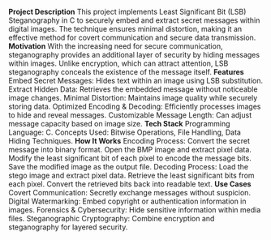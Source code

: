**Project Description**
This project implements Least Significant Bit (LSB) Steganography in C to securely embed and extract secret messages within digital images. The technique ensures minimal distortion, making it an effective method for covert communication and secure data transmission.
**Motivation**
 With the increasing need for secure communication, steganography provides an additional layer of security by hiding messages within images. Unlike encryption, which can attract attention, LSB steganography conceals the existence of the message itself.
 **Features**
Embed Secret Messages: Hides text within an image using LSB substitution.
Extract Hidden Data: Retrieves the embedded message without noticeable image changes.
Minimal Distortion: Maintains image quality while securely storing data.
Optimized Encoding & Decoding: Efficiently processes images to hide and reveal messages.
Customizable Message Length: Can adjust message capacity based on image size.
**Tech Stack**
Programming Language: C.
Concepts Used: Bitwise Operations, File Handling, Data Hiding Techniques.
**How It Works**
Encoding Process:
Convert the secret message into binary format.
Open the BMP image and extract pixel data.
Modify the least significant bit of each pixel to encode the message bits.
Save the modified image as the output file.
Decoding Process:
Load the stego image and extract pixel data.
Retrieve the least significant bits from each pixel.
Convert the retrieved bits back into readable text.
**Use Cases**
Covert Communication: Secretly exchange messages without suspicion.
Digital Watermarking: Embed copyright or authentication information in images.
Forensics & Cybersecurity: Hide sensitive information within media files.
Steganographic Cryptography: Combine encryption and steganography for layered security.

